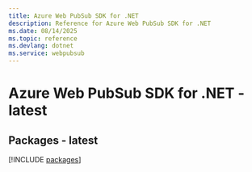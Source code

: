 ```yaml
---
title: Azure Web PubSub SDK for .NET
description: Reference for Azure Web PubSub SDK for .NET
ms.date: 08/14/2025
ms.topic: reference
ms.devlang: dotnet
ms.service: webpubsub
---
```

# Azure Web PubSub SDK for .NET - latest
## Packages - latest
[!INCLUDE [packages](web-pubsub-index.md)]
